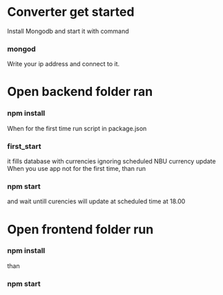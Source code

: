 # Converter get started
Install Mongodb and start it with command
### mongod
Write your ip address and connect to it.
# Open backend folder ran 
### npm install
When for the first time run script in package.json
### first_start
it fills database with currencies ignoring scheduled NBU currency update
When you use app not for the first time, than run
### npm start
and wait untill curencies will update at scheduled time at 18.00
# Open frontend folder run
### npm install
than
### npm start



